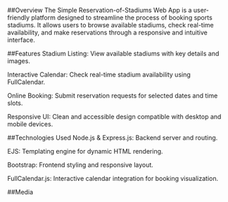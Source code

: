 ##Overview
The Simple Reservation-of-Stadiums Web App is a user-friendly platform designed to streamline the process of booking sports stadiums. It allows users to browse available stadiums, check real-time availability, and make reservations through a responsive and intuitive interface.

##Features
Stadium Listing: View available stadiums with key details and images.

Interactive Calendar: Check real-time stadium availability using FullCalendar.

Online Booking: Submit reservation requests for selected dates and time slots.

Responsive UI: Clean and accessible design compatible with desktop and mobile devices.

##Technologies Used
Node.js & Express.js: Backend server and routing.

EJS: Templating engine for dynamic HTML rendering.

Bootstrap: Frontend styling and responsive layout.

FullCalendar.js: Interactive calendar integration for booking visualization.

##Media
